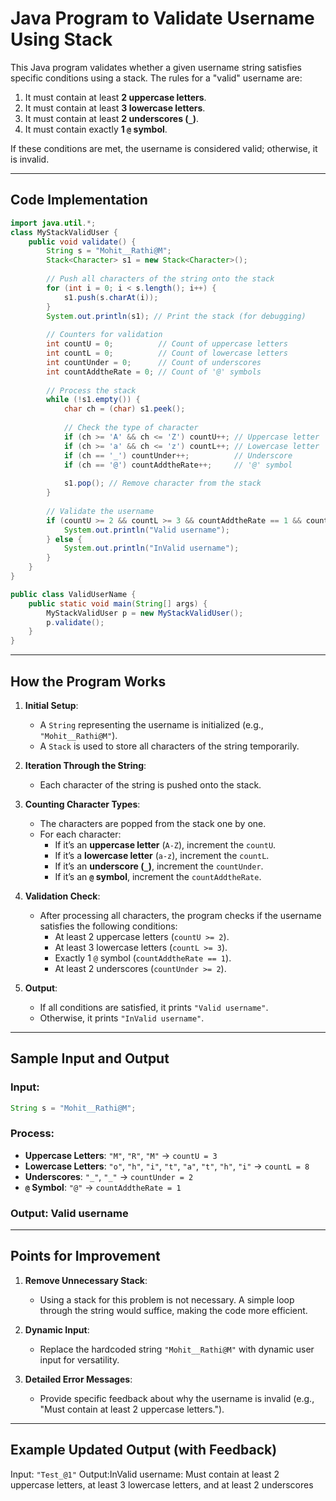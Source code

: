 # Java Program to Validate Username Using Stack

This Java program validates whether a given username string satisfies specific conditions using a stack. The rules for a "valid" username are:

1. It must contain at least **2 uppercase letters**.
2. It must contain at least **3 lowercase letters**.
3. It must contain at least **2 underscores (`_`)**.
4. It must contain exactly **1 `@` symbol**.

If these conditions are met, the username is considered valid; otherwise, it is invalid.

---

## Code Implementation

```java
import java.util.*;
class MyStackValidUser {
    public void validate() {
        String s = "Mohit__Rathi@M";
        Stack<Character> s1 = new Stack<Character>();
        
        // Push all characters of the string onto the stack
        for (int i = 0; i < s.length(); i++) {
            s1.push(s.charAt(i));
        }
        System.out.println(s1); // Print the stack (for debugging)
        
        // Counters for validation
        int countU = 0;          // Count of uppercase letters
        int countL = 0;          // Count of lowercase letters
        int countUnder = 0;      // Count of underscores
        int countAddtheRate = 0; // Count of '@' symbols
        
        // Process the stack
        while (!s1.empty()) {
            char ch = (char) s1.peek();
            
            // Check the type of character
            if (ch >= 'A' && ch <= 'Z') countU++; // Uppercase letter
            if (ch >= 'a' && ch <= 'z') countL++; // Lowercase letter
            if (ch == '_') countUnder++;          // Underscore
            if (ch == '@') countAddtheRate++;     // '@' symbol
            
            s1.pop(); // Remove character from the stack
        }
        
        // Validate the username
        if (countU >= 2 && countL >= 3 && countAddtheRate == 1 && countUnder >= 2) {
            System.out.println("Valid username");
        } else {
            System.out.println("InValid username");
        }
    }
}

public class ValidUserName {
    public static void main(String[] args) {
        MyStackValidUser p = new MyStackValidUser();
        p.validate();
    }
}
```

---

## How the Program Works

1. **Initial Setup**:
    - A `String` representing the username is initialized (e.g., `"Mohit__Rathi@M"`).
    - A `Stack` is used to store all characters of the string temporarily.

2. **Iteration Through the String**:
    - Each character of the string is pushed onto the stack.

3. **Counting Character Types**:
    - The characters are popped from the stack one by one.
    - For each character:
        - If it’s an **uppercase letter** (`A-Z`), increment the `countU`.
        - If it’s a **lowercase letter** (`a-z`), increment the `countL`.
        - If it’s an **underscore (`_`)**, increment the `countUnder`.
        - If it’s an **`@` symbol**, increment the `countAddtheRate`.

4. **Validation Check**:
    - After processing all characters, the program checks if the username satisfies the following conditions:
        - At least 2 uppercase letters (`countU >= 2`).
        - At least 3 lowercase letters (`countL >= 3`).
        - Exactly 1 `@` symbol (`countAddtheRate == 1`).
        - At least 2 underscores (`countUnder >= 2`).

5. **Output**:
    - If all conditions are satisfied, it prints `"Valid username"`.
    - Otherwise, it prints `"InValid username"`.

---

## Sample Input and Output

### Input:
```java
String s = "Mohit__Rathi@M";
```

### Process:
- **Uppercase Letters**: `"M"`, `"R"`, `"M"` → `countU = 3`
- **Lowercase Letters**: `"o"`, `"h"`, `"i"`, `"t"`, `"a"`, `"t"`, `"h"`, `"i"` → `countL = 8`
- **Underscores**: `"_"`, `"_"` → `countUnder = 2`
- **`@` Symbol**: `"@"` → `countAddtheRate = 1`

### Output: Valid username
---

## Points for Improvement
1. **Remove Unnecessary Stack**:
    - Using a stack for this problem is not necessary. A simple loop through the string would suffice, making the code more efficient.

2. **Dynamic Input**:
    - Replace the hardcoded string `"Mohit__Rathi@M"` with dynamic user input for versatility.

3. **Detailed Error Messages**:
    - Provide specific feedback about why the username is invalid (e.g., "Must contain at least 2 uppercase letters.").

---

## Example Updated Output (with Feedback)

Input: `"Test_@1"`
Output:InValid username: Must contain at least 2 uppercase letters, at least 3 lowercase letters, and at least 2 underscores
